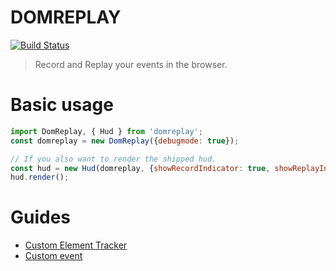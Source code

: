 # DOMREPLAY

[![Build Status][travis-image]][travis-url]


[travis-image]: https://img.shields.io/travis/Eskalol/DOMReplay/master.svg?style=flat-square
[travis-url]: https://travis-ci.org/Eskalol/DOMReplay

> Record and Replay your events in the browser.


# Basic usage
```javascript
import DomReplay, { Hud } from 'domreplay';
const domreplay = new DomReplay({debugmode: true});

// If you also want to render the shipped hud.
const hud = new Hud(domreplay, {showRecordIndicator: true, showReplayIndicator: true});
hud.render();
```


# Guides
* [Custom Element Tracker](./manual/custom_element_tracker.md)
* [Custom event](./manual/custom_event.md)
